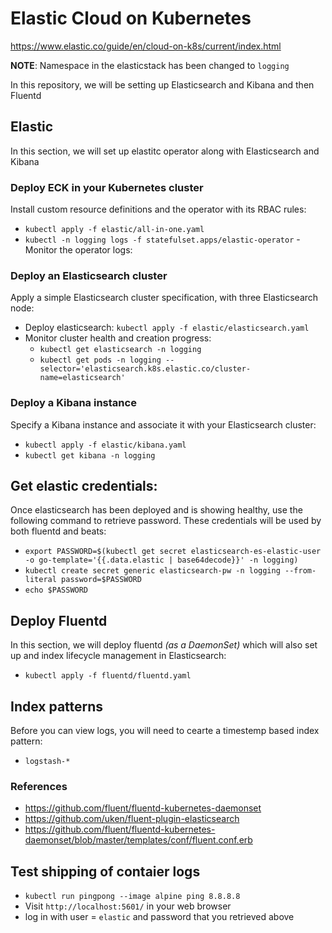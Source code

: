 # Elastic Cloud on Kubernetes
https://www.elastic.co/guide/en/cloud-on-k8s/current/index.html

**NOTE**: Namespace in the elasticstack has been changed to `logging`

In this repository, we will be setting up Elasticsearch and Kibana and then Fluentd

## Elastic
In this section, we will set up elastitc operator along with Elasticsearch and Kibana
### Deploy ECK in your Kubernetes cluster
Install custom resource definitions and the operator with its RBAC rules: 
- `kubectl apply -f elastic/all-in-one.yaml`
- `kubectl -n logging logs -f statefulset.apps/elastic-operator` - Monitor the operator logs: 

### Deploy an Elasticsearch cluster
Apply a simple Elasticsearch cluster specification, with three Elasticsearch node:
- Deploy elasticsearch: `kubectl apply -f elastic/elasticsearch.yaml`
- Monitor cluster health and creation progress: 
  - `kubectl get elasticsearch -n logging`
  - `kubectl get pods -n logging --selector='elasticsearch.k8s.elastic.co/cluster-name=elasticsearch'` 

### Deploy a Kibana instance
Specify a Kibana instance and associate it with your Elasticsearch cluster: 
- `kubectl apply -f elastic/kibana.yaml`
- `kubectl get kibana -n logging`

## Get elastic credentials:
Once elasticsearch has been deployed and is showing healthy, use the following command to retrieve password. These credentials will be used by both 
fluentd and beats:
- `export PASSWORD=$(kubectl get secret elasticsearch-es-elastic-user -o go-template='{{.data.elastic | base64decode}}' -n logging)`
- `kubectl create secret generic elasticsearch-pw -n logging --from-literal password=$PASSWORD`
- `echo $PASSWORD`

## Deploy Fluentd
In this section, we will deploy fluentd _(as a DaemonSet)_ which will also set up and index lifecycle management in Elasticsearch:
- `kubectl apply -f fluentd/fluentd.yaml`

## Index patterns
Before you can view logs, you will need to cearte a timestemp based index pattern: 
- `logstash-*`

### References
- https://github.com/fluent/fluentd-kubernetes-daemonset
- https://github.com/uken/fluent-plugin-elasticsearch
- https://github.com/fluent/fluentd-kubernetes-daemonset/blob/master/templates/conf/fluent.conf.erb

## Test shipping of contaier logs
- `kubectl run pingpong --image alpine ping 8.8.8.8`
- Visit `http://localhost:5601/` in your web browser
- log in with user = `elastic` and password that you retrieved above
